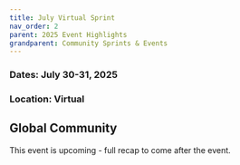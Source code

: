 ```yaml
---
title: July Virtual Sprint
nav_order: 2 
parent: 2025 Event Highlights
grandparent: Community Sprints & Events
---
```

### Dates: July 30-31, 2025

### Location: Virtual

## Global Community 

This event is upcoming - full recap to come after the event.
